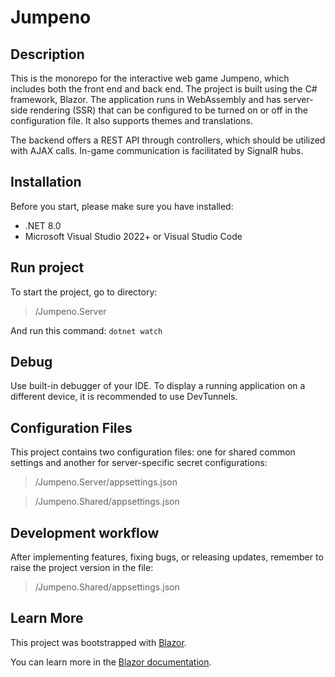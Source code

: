 # Jumpeno

## Description
This is the monorepo for the interactive web game Jumpeno, which includes both the front end and back end.
The project is built using the C# framework, Blazor.
The application runs in WebAssembly and has server-side rendering (SSR) that can be configured to be turned on or off in the configuration file.
It also supports themes and translations.

The backend offers a REST API through controllers, which should be utilized with AJAX calls.
In-game communication is facilitated by SignalR hubs.

## Installation
Before you start, please make sure you have installed:
- .NET 8.0
- Microsoft Visual Studio 2022+ or Visual Studio Code

## Run project
To start the project, go to directory:
> /Jumpeno.Server

And run this command:
```dotnet watch```

## Debug
Use built-in debugger of your IDE.
To display a running application on a different device, it is recommended to use DevTunnels.

## Configuration Files
This project contains two configuration files:
one for shared common settings and another for server-specific secret configurations:

> /Jumpeno.Server/appsettings.json

> /Jumpeno.Shared/appsettings.json

## Development workflow ###
After implementing features, fixing bugs, or releasing updates, remember to raise the project version in the file:

> /Jumpeno.Shared/appsettings.json

## Learn More
This project was bootstrapped with [Blazor](https://dotnet.microsoft.com/en-us/apps/aspnet/web-apps/blazor).

You can learn more in the [Blazor documentation](https://learn.microsoft.com/sk-sk/aspnet/core/blazor/?view=aspnetcore-8.0&WT.mc_id=dotnet-35129-website).
